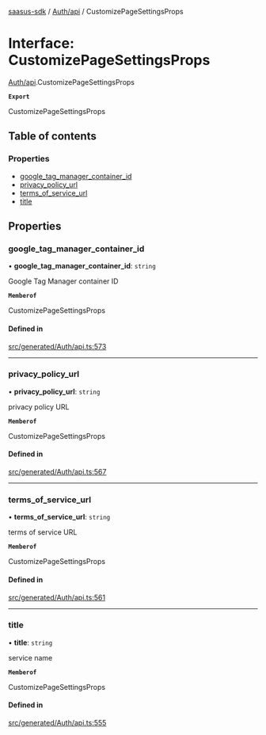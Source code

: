 [saasus-sdk](../README.md) / [Auth/api](../modules/Auth_api.md) / CustomizePageSettingsProps

# Interface: CustomizePageSettingsProps

[Auth/api](../modules/Auth_api.md).CustomizePageSettingsProps

**`Export`**

CustomizePageSettingsProps

## Table of contents

### Properties

- [google\_tag\_manager\_container\_id](Auth_api.CustomizePageSettingsProps.md#google_tag_manager_container_id)
- [privacy\_policy\_url](Auth_api.CustomizePageSettingsProps.md#privacy_policy_url)
- [terms\_of\_service\_url](Auth_api.CustomizePageSettingsProps.md#terms_of_service_url)
- [title](Auth_api.CustomizePageSettingsProps.md#title)

## Properties

### google\_tag\_manager\_container\_id

• **google\_tag\_manager\_container\_id**: `string`

Google Tag Manager container ID

**`Memberof`**

CustomizePageSettingsProps

#### Defined in

[src/generated/Auth/api.ts:573](https://github.com/saasus-platform/saasus-sdk-javascript/blob/c67ac22/src/generated/Auth/api.ts#L573)

___

### privacy\_policy\_url

• **privacy\_policy\_url**: `string`

privacy policy URL

**`Memberof`**

CustomizePageSettingsProps

#### Defined in

[src/generated/Auth/api.ts:567](https://github.com/saasus-platform/saasus-sdk-javascript/blob/c67ac22/src/generated/Auth/api.ts#L567)

___

### terms\_of\_service\_url

• **terms\_of\_service\_url**: `string`

terms of service URL

**`Memberof`**

CustomizePageSettingsProps

#### Defined in

[src/generated/Auth/api.ts:561](https://github.com/saasus-platform/saasus-sdk-javascript/blob/c67ac22/src/generated/Auth/api.ts#L561)

___

### title

• **title**: `string`

service name

**`Memberof`**

CustomizePageSettingsProps

#### Defined in

[src/generated/Auth/api.ts:555](https://github.com/saasus-platform/saasus-sdk-javascript/blob/c67ac22/src/generated/Auth/api.ts#L555)
